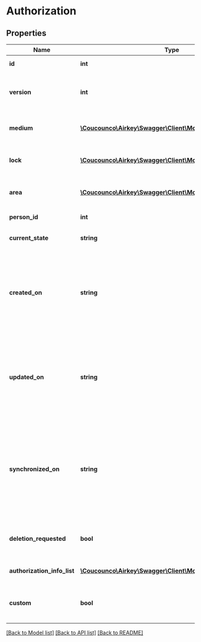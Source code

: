# Authorization

## Properties
Name | Type | Description | Notes
------------ | ------------- | ------------- | -------------
**id** | **int** | Unique identifier | 
**version** | **int** | Current version number of the authorization | 
**medium** | [**\Coucounco\Airkey\Swagger\Client\Model\SimpleMedium**](SimpleMedium.md) | Medium to which this authorization is defined | 
**lock** | [**\Coucounco\Airkey\Swagger\Client\Model\SimpleLock**](SimpleLock.md) | Lock for which the medium is authorized | [optional] 
**area** | [**\Coucounco\Airkey\Swagger\Client\Model\SimpleArea**](SimpleArea.md) | Area for which the medium is authorized | [optional] 
**person_id** | **int** | Owner of this authorization | [optional] 
**current_state** | **string** | Current state of authorization | [optional] 
**created_on** | **string** | Timestamp when the authorization was created (ISO 8601-format compliant date with time in UTC, milliseconds precision) | [optional] 
**updated_on** | **string** | Timestamp when the authorization was last updated (ISO 8601-format compliant date with time in UTC, milliseconds precision) | [optional] 
**synchronized_on** | **string** | Timestamp when the authorization was last synchronized with the medium (ISO 8601-format compliant date with time in UTC, milliseconds precision) | [optional] 
**deletion_requested** | **bool** | Is a deletion of the authorization requested or not | [optional] 
**authorization_info_list** | [**\Coucounco\Airkey\Swagger\Client\Model\AuthorizationInfo[]**](AuthorizationInfo.md) | List of authorization details | 
**custom** | **bool** | Authorization combines different authorization types | [optional] 

[[Back to Model list]](../README.md#documentation-for-models) [[Back to API list]](../README.md#documentation-for-api-endpoints) [[Back to README]](../README.md)


